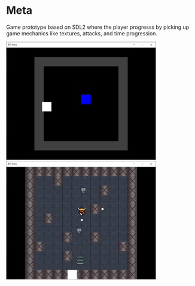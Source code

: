 # Meta
Game prototype based on SDL2 where the player progresss by picking up game mechanics like textures, attacks, and time progression.

<img src="https://github.com/Lleafll/meta/blob/master/screenshots/gamestart.PNG" width="400"> <img src="https://github.com/Lleafll/meta/blob/master/screenshots/progressed.PNG" width="400"> 
